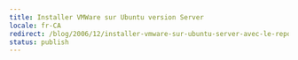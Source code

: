 ```yaml
---
title: Installer VMWare sur Ubuntu version Server
locale: fr-CA
redirect: /blog/2006/12/installer-vmware-sur-ubuntu-server-avec-le-repositoire-de-canonical
status: publish
---
```

